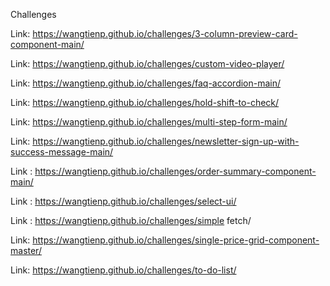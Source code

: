 Challenges

Link: https://wangtienp.github.io/challenges/3-column-preview-card-component-main/

Link: https://wangtienp.github.io/challenges/custom-video-player/

Link: https://wangtienp.github.io/challenges/faq-accordion-main/

Link: https://wangtienp.github.io/challenges/hold-shift-to-check/

Link: https://wangtienp.github.io/challenges/multi-step-form-main/

Link: https://wangtienp.github.io/challenges/newsletter-sign-up-with-success-message-main/

Link : https://wangtienp.github.io/challenges/order-summary-component-main/

Link : https://wangtienp.github.io/challenges/select-ui/

Link : https://wangtienp.github.io/challenges/simple fetch/

Link: https://wangtienp.github.io/challenges/single-price-grid-component-master/

Link: https://wangtienp.github.io/challenges/to-do-list/




